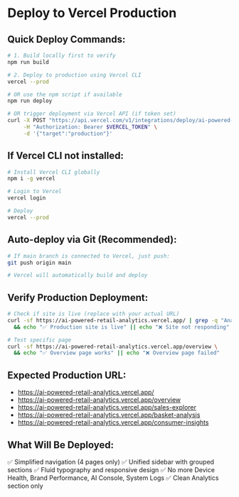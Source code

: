# Deploy to Vercel Production

## Quick Deploy Commands:

```bash
# 1. Build locally first to verify
npm run build

# 2. Deploy to production using Vercel CLI
vercel --prod

# OR use the npm script if available
npm run deploy

# OR trigger deployment via Vercel API (if token set)
curl -X POST "https://api.vercel.com/v1/integrations/deploy/ai-powered-retail-analytics" \
     -H "Authorization: Bearer $VERCEL_TOKEN" \
     -d '{"target":"production"}'
```

## If Vercel CLI not installed:

```bash
# Install Vercel CLI globally
npm i -g vercel

# Login to Vercel
vercel login

# Deploy
vercel --prod
```

## Auto-deploy via Git (Recommended):

```bash
# If main branch is connected to Vercel, just push:
git push origin main

# Vercel will automatically build and deploy
```

## Verify Production Deployment:

```bash
# Check if site is live (replace with your actual URL)
curl -sf https://ai-powered-retail-analytics.vercel.app/ | grep -q "Analytics" \
  && echo "✅ Production site is live" || echo "❌ Site not responding"

# Test specific page
curl -sf https://ai-powered-retail-analytics.vercel.app/overview \
  && echo "✅ Overview page works" || echo "❌ Overview page failed"
```

## Expected Production URL:
- https://ai-powered-retail-analytics.vercel.app/
- https://ai-powered-retail-analytics.vercel.app/overview
- https://ai-powered-retail-analytics.vercel.app/sales-explorer
- https://ai-powered-retail-analytics.vercel.app/basket-analysis
- https://ai-powered-retail-analytics.vercel.app/consumer-insights

## What Will Be Deployed:
✅ Simplified navigation (4 pages only)
✅ Unified sidebar with grouped sections
✅ Fluid typography and responsive design
✅ No more Device Health, Brand Performance, AI Console, System Logs
✅ Clean Analytics section only